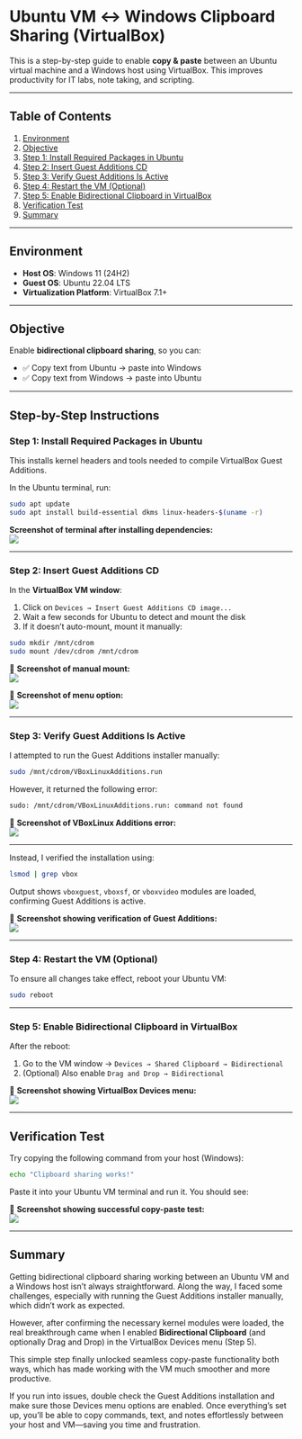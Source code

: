 # Ubuntu VM ↔ Windows Clipboard Sharing (VirtualBox)

This is a step-by-step guide to enable **copy & paste** between an Ubuntu virtual machine and a Windows host using VirtualBox. This improves productivity for IT labs, note taking, and scripting.

---

## Table of Contents

1. [Environment](#environment)  
2. [Objective](#objective)  
3. [Step 1: Install Required Packages in Ubuntu](#step-1-install-required-packages-in-ubuntu)  
4. [Step 2: Insert Guest Additions CD](#step-2-insert-guest-additions-cd)  
5. [Step 3: Verify Guest Additions Is Active](#step-3-verify-guest-additions-is-active)  
6. [Step 4: Restart the VM (Optional)](#step-4-restart-the-vm-optional)  
7. [Step 5: Enable Bidirectional Clipboard in VirtualBox](#step-5-enable-bidirectional-clipboard-in-virtualbox)  
8. [Verification Test](#verification-test)  
9. [Summary](#summary)  

---

## Environment

- **Host OS**: Windows 11 (24H2)  
- **Guest OS**: Ubuntu 22.04 LTS  
- **Virtualization Platform**: VirtualBox 7.1+

---

## Objective

Enable **bidirectional clipboard sharing**, so you can:

- ✅ Copy text from Ubuntu → paste into Windows  
- ✅ Copy text from Windows → paste into Ubuntu

---

## Step-by-Step Instructions

### Step 1: Install Required Packages in Ubuntu

This installs kernel headers and tools needed to compile VirtualBox Guest Additions.

In the Ubuntu terminal, run:

```bash
sudo apt update
sudo apt install build-essential dkms linux-headers-$(uname -r)
```

**Screenshot of terminal after installing dependencies:**  
![](./images/01-packages-installed.png)

---

### Step 2: Insert Guest Additions CD

In the **VirtualBox VM window**:

1. Click on `Devices → Insert Guest Additions CD image...`  
2. Wait a few seconds for Ubuntu to detect and mount the disk  
3. If it doesn’t auto-mount, mount it manually:

```bash
sudo mkdir /mnt/cdrom
sudo mount /dev/cdrom /mnt/cdrom
```

📸 **Screenshot of manual mount:**  
![](./images/03-cd-mounted-terminal.png)

📸 **Screenshot of menu option:**  
![](./images/02-insert-guest-additions.png)

---

### Step 3: Verify Guest Additions Is Active

I attempted to run the Guest Additions installer manually:

```bash
sudo /mnt/cdrom/VBoxLinuxAdditions.run
```

However, it returned the following error:

```bash
sudo: /mnt/cdrom/VBoxLinuxAdditions.run: command not found
```

📸 **Screenshot of VBoxLinux Additions error:**  
![](./images/VBoxLinuxAdditions-error.png)

---

Instead, I verified the installation using:

```bash
lsmod | grep vbox
```

Output shows `vboxguest`, `vboxsf`, or `vboxvideo` modules are loaded, confirming Guest Additions is active.

📸 **Screenshot showing verification of Guest Additions:**  
![](./images/guest-additions-running.png)

---

### Step 4: Restart the VM (Optional)

To ensure all changes take effect, reboot your Ubuntu VM:

```bash
sudo reboot
```

---

### Step 5: Enable Bidirectional Clipboard in VirtualBox

After the reboot:

1. Go to the VM window → `Devices → Shared Clipboard → Bidirectional`  
2. (Optional) Also enable `Drag and Drop → Bidirectional`

📸 **Screenshot showing VirtualBox Devices menu:**  
![](./images/05-devices-menu.png)

---

## Verification Test

Try copying the following command from your host (Windows):

```bash
echo "Clipboard sharing works!"
```

Paste it into your Ubuntu VM terminal and run it. You should see:


📸 **Screenshot showing successful copy-paste test:**  
![](./images/06-verification-test.png)

---

## Summary

Getting bidirectional clipboard sharing working between an Ubuntu VM and a Windows host isn’t always straightforward. Along the way, I faced some challenges, especially with running the Guest Additions installer manually, which didn’t work as expected.  

However, after confirming the necessary kernel modules were loaded, the real breakthrough came when I enabled **Bidirectional Clipboard** (and optionally Drag and Drop) in the VirtualBox Devices menu (Step 5).  

This simple step finally unlocked seamless copy-paste functionality both ways, which has made working with the VM much smoother and more productive.  

If you run into issues, double check the Guest Additions installation and make sure those Devices menu options are enabled. Once everything’s set up, you’ll be able to copy commands, text, and notes effortlessly between your host and VM—saving you time and frustration.


